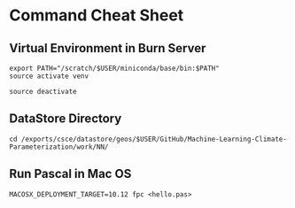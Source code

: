 # Command Cheat Sheet

## Virtual Environment in Burn Server
```
export PATH="/scratch/$USER/miniconda/base/bin:$PATH"
source activate venv

source deactivate
```
## DataStore Directory
```
cd /exports/csce/datastore/geos/$USER/GitHub/Machine-Learning-Climate-Parameterization/work/NN/
```


## Run Pascal in Mac OS
```
MACOSX_DEPLOYMENT_TARGET=10.12 fpc <hello.pas>
```
